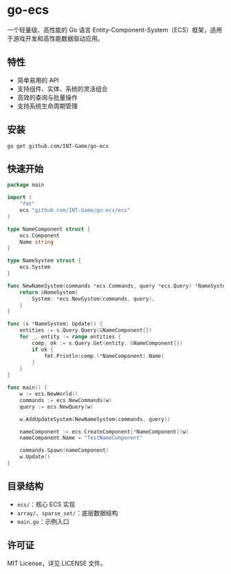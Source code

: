 # go-ecs

一个轻量级、高性能的 Go 语言 Entity-Component-System（ECS）框架，适用于游戏开发和高性能数据驱动应用。

## 特性
- 简单易用的 API
- 支持组件、实体、系统的灵活组合
- 高效的查询与批量操作
- 支持系统生命周期管理

## 安装

```shell
go get github.com/INT-Game/go-ecs
```

## 快速开始

```go
package main

import (
	"fmt"
	ecs "github.com/INT-Game/go-ecs/ecs"
)

type NameComponent struct {
	ecs.Component
	Name string
}

type NameSystem struct {
	ecs.System
}

func NewNameSystem(commands *ecs.Commands, query *ecs.Query) *NameSystem {
	return &NameSystem{
		System: *ecs.NewSystem(commands, query),
	}
}

func (s *NameSystem) Update() {
	entities := s.Query.Query(&NameComponent{})
	for _, entity := range entities {
		comp, ok := s.Query.Get(entity, &NameComponent{})
		if ok {
			fmt.Println(comp.(*NameComponent).Name)
		}
	}
}

func main() {
	w := ecs.NewWorld()
	commands := ecs.NewCommands(w)
	query := ecs.NewQuery(w)

	w.AddUpdateSystem(NewNameSystem(commands, query))

	nameComponent := ecs.CreateComponent[*NameComponent](w)
	nameComponent.Name = "TestNameComponent"

	commands.Spawn(nameComponent)
	w.Update()
}
```

## 目录结构
- `ecs/`：核心 ECS 实现
- `array/`、`sparse_set/`：底层数据结构
- `main.go`：示例入口

## 许可证

MIT License，详见 LICENSE 文件。
